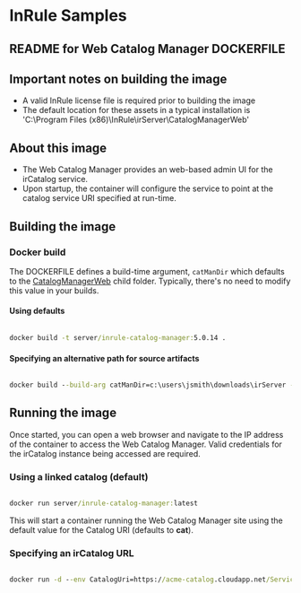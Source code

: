 # InRule Samples

## README for Web Catalog Manager DOCKERFILE

## Important notes on building the image

* A valid InRule license file is required prior to building the image
* The default location for these assets in a typical installation is 'C:\Program Files (x86)\InRule\irServer\CatalogManagerWeb'

## About this image

* The Web Catalog Manager provides an web-based admin UI for the irCatalog service.
* Upon startup, the container will configure the service to point at the catalog service URI specified at run-time.

## Building the image

### Docker build

The DOCKERFILE defines a build-time argument, `catManDir` which defaults to the [CatalogManagerWeb](CatalogManagerWeb/) child folder.
Typically, there's no need to modify this value in your builds.

#### Using defaults

```cmd

docker build -t server/inrule-catalog-manager:5.0.14 .

```

#### Specifying an alternative path for source artifacts

```cmd

docker build --build-arg catManDir=c:\users\jsmith\downloads\irServer -t server/inrule-catalog-manager:5.0.12 .

```

## Running the image

Once started, you can open a web browser and navigate to the IP address of the container to access the Web Catalog Manager. Valid credentials for the irCatalog instance being accessed are required.

### Using a linked catalog (default)

```cmd

docker run server/inrule-catalog-manager:latest

```

This will start a container running the Web Catalog Manager site using the default value for the Catalog URI (defaults to **cat**).

### Specifying an irCatalog URL

```cmd

docker run -d --env CatalogUri=https://acme-catalog.cloudapp.net/Service.svc inrule/inrule-catalog-manager:latest

```